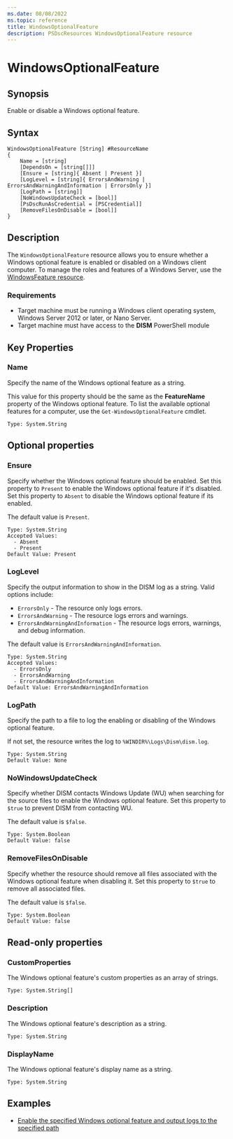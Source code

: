 ```yaml
---
ms.date: 08/08/2022
ms.topic: reference
title: WindowsOptionalFeature
description: PSDscResources WindowsOptionalFeature resource
---
```


# WindowsOptionalFeature

## Synopsis

Enable or disable a Windows optional feature.

## Syntax

```Syntax
WindowsOptionalFeature [String] #ResourceName
{
    Name = [string]
    [DependsOn = [string[]]]
    [Ensure = [string]{ Absent | Present }]
    [LogLevel = [string]{ ErrorsAndWarning | ErrorsAndWarningAndInformation | ErrorsOnly }]
    [LogPath = [string]]
    [NoWindowsUpdateCheck = [bool]]
    [PsDscRunAsCredential = [PSCredential]]
    [RemoveFilesOnDisable = [bool]]
}
```

## Description

The `WindowsOptionalFeature` resource allows you to ensure whether a Windows optional feature is
enabled or disabled on a Windows client computer. To manage the roles and features of a Windows
Server, use the [WindowsFeature resource][1].

### Requirements

- Target machine must be running a Windows client operating system, Windows Server 2012 or later, or
  Nano Server.
- Target machine must have access to the **DISM** PowerShell module

## Key Properties

### Name

Specify the name of the Windows optional feature as a string.

This value for this property should be the same as the **FeatureName** property of the Windows
optional feature. To list the available optional features for a computer, use the
`Get-WindowsOptionalFeature` cmdlet.

```
Type: System.String
```

## Optional properties

### Ensure

Specify whether the Windows optional feature should be enabled. Set this property to `Present` to
enable the Windows optional feature if it's disabled. Set this property to `Absent` to disable the
Windows optional feature if its enabled.

The default value is `Present`.

```
Type: System.String
Accepted Values:
  - Absent
  - Present
Default Value: Present
```

### LogLevel

Specify the output information to show in the DISM log as a string. Valid options include:

- `ErrorsOnly` - The resource only logs errors.
- `ErrorsAndWarning` - The resource logs errors and warnings.
- `ErrorsAndWarningAndInformation` - The resource logs errors, warnings, and debug information.

The default value is `ErrorsAndWarningAndInformation`.

```
Type: System.String
Accepted Values:
  - ErrorsOnly
  - ErrorsAndWarning
  - ErrorsAndWarningAndInformation
Default Value: ErrorsAndWarningAndInformation
```

### LogPath

Specify the path to a file to log the enabling or disabling of the Windows optional feature.

If not set, the resource writes the log to `%WINDIR%\Logs\Dism\dism.log`.

```
Type: System.String
Default Value: None
```

### NoWindowsUpdateCheck

Specify whether DISM contacts Windows Update (WU) when searching for the source files to enable the
Windows optional feature. Set this property to `$true` to prevent DISM from contacting WU.

The default value is `$false`.

```
Type: System.Boolean
Default Value: false
```

### RemoveFilesOnDisable

Specify whether the resource should remove all files associated with the Windows optional feature
when disabling it. Set this property to `$true` to remove all associated files.

The default value is `$false`.

```
Type: System.Boolean
Default Value: false
```

## Read-only properties

### CustomProperties

The Windows optional feature's custom properties as an array of strings.

```
Type: System.String[]
```

### Description

The Windows optional feature's description as a string.

```
Type: System.String
```

### DisplayName

The Windows optional feature's display name as a string.

```
Type: System.String
```

## Examples

- [Enable the specified Windows optional feature and output logs to the specified path][2]

<!-- Reference Links -->

[1]: ../WindowsFeature/WindowsFeature.md
[2]: Enable.md
